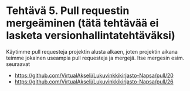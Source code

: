 # Tehtävä 5. Pull requestin mergeäminen (tätä tehtävää ei lasketa versionhallintatehtäväksi)

Käytimme pull requesteja projektin alusta alkaen, joten projektin aikana teimme
jokainen useampia pull requesteja ja mergejä. Itse mergesin esim. seuraavat

- https://github.com/VirtualAkseli/Lukuvinkkikirjasto-Napsa/pull/20
- https://github.com/VirtualAkseli/Lukuvinkkikirjasto-Napsa/pull/26
